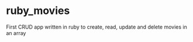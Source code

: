 # ruby_movies
 First CRUD app written in ruby to create, read, update and delete movies in an array
